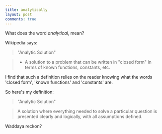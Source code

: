 ```yaml
---
title: analytically
layout: post
comments: true
---
```


What does the word _analytical_, mean?  

Wikipedia says:

> "Analytic Solution"

> - A solution to a problem that can be written in "closed form" in terms of known functions, constants, etc.

I find that such a definition relies on the reader knowing what the words 'closed form', 'known functions' and 'constants' are.

So here's my definition:

> "Analytic Solution"

> A solution where everything needed to solve a particular question is presented clearly and logically, with all assumptions defined.  

Waddaya reckon?
 